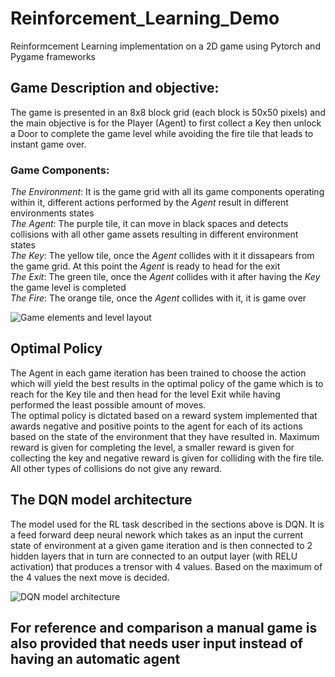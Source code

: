 # Reinforcement_Learning_Demo
 Reinformcement Learning implementation on a 2D game using Pytorch and Pygame frameworks

## Game Description and objective:
 The game is presented in an 8x8 block grid (each block is 50x50 pixels) and the main objective is for the Player (Agent) to first collect a Key then unlock a Door to complete the game level while avoiding  the fire tile that leads to instant game over.
 ### Game Components:
  _The Environment_: It is the game grid with all its game components operating within it, different actions performed by the _Agent_ result in different environments states<br />
  _The Agent_: The purple tile, it can move in black spaces and detects collisions with all other game assets resulting in different environment states<br />
  _The Key_: The yellow tile, once the _Agent_ collides with it it dissapears from the game grid. At this point the _Agent_ is ready to head for the exit<br />
  _The Exit_: The green tile, once the _Agent_ collides with it after having the _Key_ the game level is completed<br />
  _The Fire_: The orange tile, once the _Agent_ collides with it, it is game over<br />

  ![Game elements and level layout](https://github.com/EM-src/Reinforcement_Learning_Demo/assets/105294388/1e2f9cd1-00f2-4586-886b-e0064aebab12)

  ## Optimal Policy
   The Agent in each game iteration has been trained to choose the action which will yield the best results in the optimal policy of the game which is to reach for the Key tile and then head for the level Exit while having performed the least possible amount of moves.<br /> 
   The optimal policy is dictated based on a reward system implemented that awards negative and positive points to the agent for each of its actions based on the state of the environment that they have resulted in. Maximum reward is given for completing the level, a smaller reward is given for collecting the key and negative reward is given for colliding with the fire tile. All other types of collisions do not give any reward.

## The DQN model architecture
The model used for the RL task described in the sections above is DQN. It is a feed forward deep neural nework which takes as an input the current state of environment at a given game iteration and is then connected to 2 hidden layers that in turn are connected to an output layer (with RELU activation) that produces a trensor with 4 values. Based on the maximum of the 4 values the next move is decided.<br />

![DQN model architecture](https://github.com/EM-src/Reinforcement_Learning_Demo/assets/105294388/aa85c8f7-ab32-4c8b-a003-394faa6906f1)

## For reference and comparison a manual game is also provided that needs user input instead of having an automatic agent

